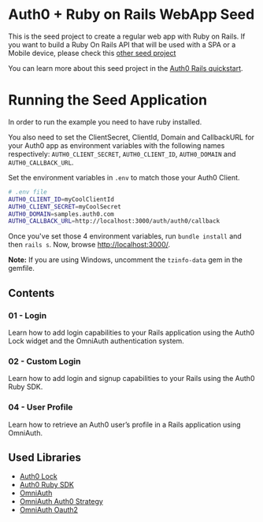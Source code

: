 # Auth0 + Ruby on Rails WebApp Seed
This is the seed project to create a regular web app with Ruby on Rails. If you want to build a Ruby On Rails API that will be used with a SPA or a Mobile device, please check this [other seed project](https://github.com/auth0/ruby-auth0/tree/master/examples/ruby-on-rails-api)

You can learn more about this seed project in the [Auth0 Rails quickstart](https://auth0.com/docs/quickstart/webapp/rails).

# Running the Seed Application
In order to run the example you need to have ruby installed.

You also need to set the ClientSecret, ClientId, Domain and CallbackURL for your Auth0 app as environment variables with the following names respectively: `AUTH0_CLIENT_SECRET`, `AUTH0_CLIENT_ID`, `AUTH0_DOMAIN` and `AUTH0_CALLBACK_URL`.

Set the environment variables in `.env` to match those your Auth0 Client.

````bash
# .env file
AUTH0_CLIENT_ID=myCoolClientId
AUTH0_CLIENT_SECRET=myCoolSecret
AUTH0_DOMAIN=samples.auth0.com
AUTH0_CALLBACK_URL=http://localhost:3000/auth/auth0/callback
````
Once you've set those 4 environment variables, run `bundle install` and then `rails s`. Now, browse [http://localhost:3000/](http://localhost:3000/).

__Note:__ If you are using Windows, uncomment the `tzinfo-data` gem in the gemfile.

## Contents
### 01 - Login
Learn how to add login capabilities to your Rails application using the Auth0 Lock widget and the OmniAuth authentication system.

### 02 - Custom Login
Learn how to add login and signup capabilities to your Rails using the Auth0 Ruby SDK.
### 04 - User Profile
Learn how to retrieve an Auth0 user’s profile in a Rails application using OmniAuth.

## Used Libraries
* [Auth0 Lock](https://github.com/auth0/lock)
* [Auth0 Ruby SDK](https://github.com/auth0/ruby-auth0)
* [OmniAuth](https://github.com/intridea/omniauth)
* [OmniAuth Auth0 Strategy](https://github.com/auth0/omniauth-auth0)
* [OmniAuth Oauth2](https://github.com/intridea/omniauth-oauth2)

